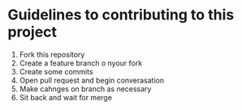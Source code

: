 # Guidelines to contributing to this project

1) Fork this repository 
2) Create a feature branch o nyour fork 
3) Create some commits 
4) Open pull request and begin converasation 
5) Make cahnges on branch as necessary 
6) Sit back and wait for merge 

